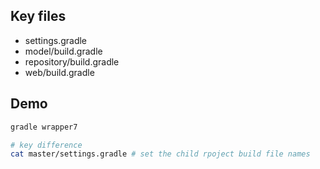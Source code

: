 ## Key files

- settings.gradle
- model/build.gradle
- repository/build.gradle
- web/build.gradle

## Demo

```bash
gradle wrapper7

# key difference
cat master/settings.gradle # set the child rpoject build file names
```

